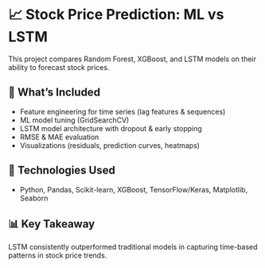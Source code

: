 # 📈 Stock Price Prediction: ML vs LSTM

This project compares Random Forest, XGBoost, and LSTM models on their ability to forecast stock prices.

## 🔧 What’s Included
- Feature engineering for time series (lag features & sequences)
- ML model tuning (GridSearchCV)
- LSTM model architecture with dropout & early stopping
- RMSE & MAE evaluation
- Visualizations (residuals, prediction curves, heatmaps)

## 🚀 Technologies Used
- Python, Pandas, Scikit-learn, XGBoost, TensorFlow/Keras, Matplotlib, Seaborn

## 📊 Key Takeaway
LSTM consistently outperformed traditional models in capturing time-based patterns in stock price trends.

